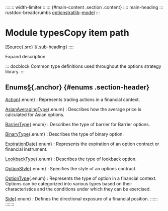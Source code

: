 ::::::: width-limiter
:::::: {#main-content .section .content}
:::: main-heading
::: rustdoc-breadcrumbs
[optionstratlib](../../index.html)::[model](../index.html)
:::

# Module typesCopy item path

[[Source](../../../src/optionstratlib/model/types.rs.html#1-1733){.src}
]{.sub-heading}
::::

Expand description

::: docblock
Common type definitions used throughout the options strategy library.
:::

## Enums[§](#enums){.anchor} {#enums .section-header}

[Action](enum.Action.html "enum optionstratlib::model::types::Action"){.enum}
:   Represents trading actions in a financial context.

[AsianAveragingType](enum.AsianAveragingType.html "enum optionstratlib::model::types::AsianAveragingType"){.enum}
:   Describes how the average price is calculated for Asian options.

[BarrierType](enum.BarrierType.html "enum optionstratlib::model::types::BarrierType"){.enum}
:   Describes the type of barrier for Barrier options.

[BinaryType](enum.BinaryType.html "enum optionstratlib::model::types::BinaryType"){.enum}
:   Describes the type of binary option.

[ExpirationDate](enum.ExpirationDate.html "enum optionstratlib::model::types::ExpirationDate"){.enum}
:   Represents the expiration of an option contract or financial
    instrument.

[LookbackType](enum.LookbackType.html "enum optionstratlib::model::types::LookbackType"){.enum}
:   Describes the type of lookback option.

[OptionStyle](enum.OptionStyle.html "enum optionstratlib::model::types::OptionStyle"){.enum}
:   Specifies the style of an options contract.

[OptionType](enum.OptionType.html "enum optionstratlib::model::types::OptionType"){.enum}
:   Represents the type of option in a financial context. Options can be
    categorized into various types based on their characteristics and
    the conditions under which they can be exercised.

[Side](enum.Side.html "enum optionstratlib::model::types::Side"){.enum}
:   Defines the directional exposure of a financial position.
::::::
:::::::
